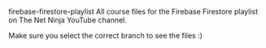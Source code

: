 firebase-firestore-playlist
All course files for the Firebase Firestore playlist on The Net Ninja YouTube channel.

Make sure you select the correct branch to see the files :)
